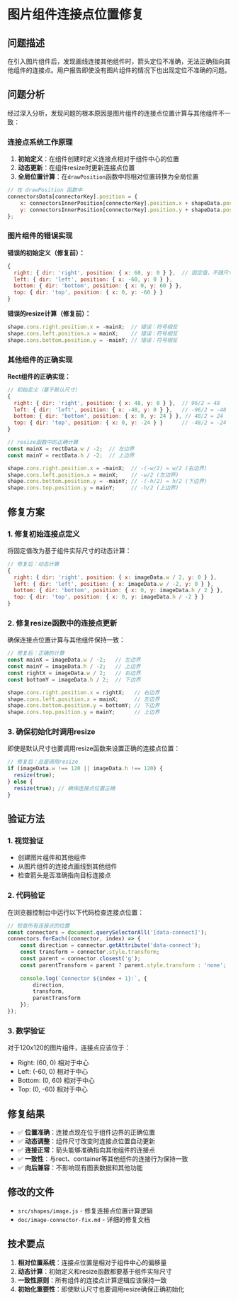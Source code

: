 # 图片组件连接点位置修复

## 问题描述

在引入图片组件后，发现画线连接其他组件时，箭头定位不准确，无法正确指向其他组件的连接点。用户报告即使没有图片组件的情况下也出现定位不准确的问题。

## 问题分析

经过深入分析，发现问题的根本原因是图片组件的连接点位置计算与其他组件不一致：

### 连接点系统工作原理

1. **初始定义**：在组件创建时定义连接点相对于组件中心的位置
2. **动态更新**：在组件resize时更新连接点位置
3. **全局位置计算**：在`drawPosition`函数中将相对位置转换为全局位置

```javascript
// 在 drawPosition 函数中
connectorsData[connectorKey].position = {
    x: connectorsInnerPosition[connectorKey].position.x + shapeData.position.x,
    y: connectorsInnerPosition[connectorKey].position.y + shapeData.position.y
};
```

### 图片组件的错误实现

**错误的初始定义（修复前）：**
```javascript
{
  right: { dir: 'right', position: { x: 60, y: 0 } },  // 固定值，不随尺寸变化
  left: { dir: 'left', position: { x: -60, y: 0 } },
  bottom: { dir: 'bottom', position: { x: 0, y: 60 } },
  top: { dir: 'top', position: { x: 0, y: -60 } }
}
```

**错误的resize计算（修复前）：**
```javascript
shape.cons.right.position.x = -mainX;  // 错误：符号相反
shape.cons.left.position.x = mainX;    // 错误：符号相反
shape.cons.bottom.position.y = -mainY; // 错误：符号相反
```

### 其他组件的正确实现

**Rect组件的正确实现：**
```javascript
// 初始定义（基于默认尺寸）
{
  right: { dir: 'right', position: { x: 48, y: 0 } },  // 96/2 = 48
  left: { dir: 'left', position: { x: -48, y: 0 } },   // -96/2 = -48
  bottom: { dir: 'bottom', position: { x: 0, y: 24 } }, // 48/2 = 24
  top: { dir: 'top', position: { x: 0, y: -24 } }      // -48/2 = -24
}

// resize函数中的正确计算
const mainX = rectData.w / -2;  // 左边界
const mainY = rectData.h / -2;  // 上边界

shape.cons.right.position.x = -mainX;  // -(-w/2) = w/2 (右边界)
shape.cons.left.position.x = mainX;    // -w/2 (左边界)
shape.cons.bottom.position.y = -mainY; // -(-h/2) = h/2 (下边界)
shape.cons.top.position.y = mainY;     // -h/2 (上边界)
```

## 修复方案

### 1. 修复初始连接点定义

将固定值改为基于组件实际尺寸的动态计算：

```javascript
// 修复后：动态计算
{
  right: { dir: 'right', position: { x: imageData.w / 2, y: 0 } },
  left: { dir: 'left', position: { x: imageData.w / -2, y: 0 } },
  bottom: { dir: 'bottom', position: { x: 0, y: imageData.h / 2 } },
  top: { dir: 'top', position: { x: 0, y: imageData.h / -2 } }
}
```

### 2. 修复resize函数中的连接点更新

确保连接点位置计算与其他组件保持一致：

```javascript
// 修复后：正确的计算
const mainX = imageData.w / -2;   // 左边界
const mainY = imageData.h / -2;   // 上边界
const rightX = imageData.w / 2;   // 右边界
const bottomY = imageData.h / 2;  // 下边界

shape.cons.right.position.x = rightX;   // 右边界
shape.cons.left.position.x = mainX;     // 左边界
shape.cons.bottom.position.y = bottomY; // 下边界
shape.cons.top.position.y = mainY;      // 上边界
```

### 3. 确保初始化时调用resize

即使是默认尺寸也要调用resize函数来设置正确的连接点位置：

```javascript
// 修复后：总是调用resize
if (imageData.w !== 120 || imageData.h !== 120) { 
  resize(true); 
} else { 
  resize(true); // 确保连接点位置正确
}
```

## 验证方法

### 1. 视觉验证
- 创建图片组件和其他组件
- 从图片组件的连接点画线到其他组件
- 检查箭头是否准确指向目标连接点

### 2. 代码验证
在浏览器控制台中运行以下代码检查连接点位置：

```javascript
// 检查所有连接点的位置
const connectors = document.querySelectorAll('[data-connect]');
connectors.forEach((connector, index) => {
    const direction = connector.getAttribute('data-connect');
    const transform = connector.style.transform;
    const parent = connector.closest('g');
    const parentTransform = parent ? parent.style.transform : 'none';
    
    console.log(`Connector ${index + 1}:`, {
        direction,
        transform,
        parentTransform
    });
});
```

### 3. 数学验证
对于120x120的图片组件，连接点应该位于：
- Right: (60, 0) 相对于中心
- Left: (-60, 0) 相对于中心  
- Bottom: (0, 60) 相对于中心
- Top: (0, -60) 相对于中心

## 修复结果

- ✅ **位置准确**：连接点现在位于组件边界的正确位置
- ✅ **动态调整**：组件尺寸改变时连接点位置自动更新
- ✅ **连接正常**：箭头能够准确指向其他组件的连接点
- ✅ **一致性**：与rect、container等其他组件的连接行为保持一致
- ✅ **向后兼容**：不影响现有图表数据和其他功能

## 修改的文件

- `src/shapes/image.js` - 修复连接点位置计算逻辑
- `doc/image-connector-fix.md` - 详细的修复文档

## 技术要点

1. **相对位置系统**：连接点位置是相对于组件中心的偏移量
2. **动态计算**：初始定义和resize函数都要基于组件实际尺寸
3. **一致性原则**：所有组件的连接点计算逻辑应该保持一致
4. **初始化重要性**：即使默认尺寸也要调用resize确保正确初始化 